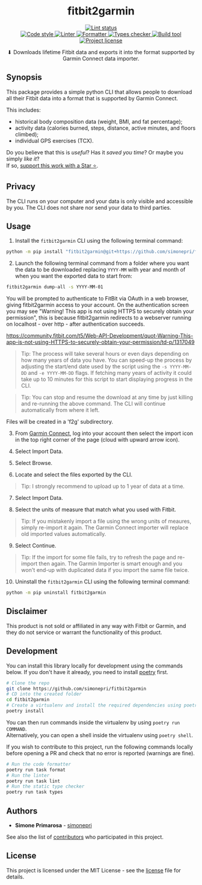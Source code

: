 <h1 align="center">
  <b>fitbit2garmin</b>
</h1>
<p align="center">
  <!-- Lint -->
  <a href="https://github.com/simonepri/fitbit2garmin/actions?query=workflow:lint+branch:main">
    <img src="https://github.com/simonepri/fitbit2garmin/workflows/lint/badge.svg?branch=main" alt="Lint status" />
  </a>
  <br />
  <!-- Code style -->
  <a href="https://github.com/ambv/black">
    <img src="https://img.shields.io/badge/code%20style-black-000000.svg" alt="Code style" />
  </a>
  <!-- Linter -->
  <a href="https://github.com/PyCQA/pylint">
    <img src="https://img.shields.io/badge/linter-pylint-ce963f.svg" alt="Linter" />
  </a>
  <!-- Formatter -->
  <a href="https://github.com/omnilib/ufmt">
    <img src="https://img.shields.io/badge/formatter-ufmt-296db2.svg" alt="Formatter" />
  </a>
  <!-- Types checker -->
  <a href="https://github.com/PyCQA/pylint">
    <img src="https://img.shields.io/badge/types%20checker-mypy-296db2.svg" alt="Types checker" />
  </a>
  <!-- Build tool -->
  <a href="https://github.com/python-poetry/poetry">
    <img src="https://img.shields.io/badge/build%20system-poetry-4e5dc8.svg" alt="Build tool" />
  </a>
  <br />
  <!-- License -->
  <a href="https://github.com/simonepri/fitbit2garmin/tree/main/license">
    <img src="https://img.shields.io/github/license/simonepri/fitbit2garmin.svg" alt="Project license" />
  </a>
</p>
<p align="center">
  ⬇ Downloads lifetime Fitbit data and exports it into the format supported by Garmin Connect data importer.
</p>


## Synopsis

This package provides a simple python CLI that allows people to download all
their Fitbit data into a format that is supported by Garmin Connect.

This includes:
 - historical body composition data (weight, BMI, and fat percentage);
 - activity data (calories burned, steps, distance, active minutes, and floors climbed);
 - individual GPS exercises (TCX).


Do you believe that this is *useful*?
Has it *saved you time*?
Or maybe you simply *like it*?  
If so, [support this work with a Star ⭐️][start].


## Privacy

The CLI runs on your computer and your data is only visible and accessible by
you. The CLI does not share nor send your data to third parties.


## Usage

1. Install the `fitbit2garmin` CLI using the following terminal command:
```bash
python -m pip install "fitbit2garmin@git+https://github.com/simonepri/fitbit2garmin"
```

2. Launch the following terminal command from a folder where you
want the data to be downloaded replacing `YYYY-MM` with year and month of when
you want the exported data to start from:
```bash
fitbit2garmin dump-all -s YYYY-MM-01
```

You will be prompted to authenticate to FitBit via OAuth in a web browser,
giving fitbit2garmin access to your account.
On the authentication screen you may see "Warning! This app is not using HTTPS
to securely obtain your permission", this is because fitbit2garmin redirects to
a webserver running on localhost - over http - after authentication succeeds.

https://community.fitbit.com/t5/Web-API-Development/quot-Warning-This-app-is-not-using-HTTPS-to-securely-obtain-your-permission/td-p/1317049

> Tip: The process will take several hours or even days depending on how many
        years of data you have. You can speed-up the process by adjusting the
        start/end date used by the script using the `-s YYYY-MM-DD` and
        `-e YYYY-MM-DD` flags.
        If fetching many years of activity it could take up to 10 minutes for
        this script to start displaying progress in the CLI.

> Tip: You can stop and resume the download at any time by just killing and
       re-running the above command. The CLI will continue automatically from
       where it left.

Files will be created in a 'f2g' subdirectory.


3. From [Garmin Connect][garmin:connect], log into your account then select the
import icon in the top right corner of the page (cloud with upward arrow icon).

4. Select Import Data.

5. Select Browse.

6. Locate and select the files exported by the CLI.

> Tip: I strongly recommend to upload up to 1 year of data at a time.

7. Select Import Data.

8. Select the units of measure that match what you used with Fitbit.

> Tip: If you mistakenly import a file using the wrong units of meaures, simply
       re-import it again. The Garmin Connect importer will replace old imported
       values automatically.

9. Select Continue.

> Tip: If the import for some file fails, try to refresh the page and re-import
       then again. The Garmin Importer is smart enough and you won't end-up with
       duplicated data if you import the same file twice.

10. Uninstall the `fitbit2garmin` CLI using the following terminal command:
```bash
python -m pip uninstall fitbit2garmin
```

## Disclaimer

This product is not sold or affiliated in any way with Fitbit or Garmin, and
they do not service or warrant the functionality of this product.


## Development

You can install this library locally for development using the commands below.
If you don't have it already, you need to install [poetry](https://python-poetry.org/docs/#installation) first.

```bash
# Clone the repo
git clone https://github.com/simonepri/fitbit2garmin
# CD into the created folder
cd fitbit2garmin
# Create a virtualenv and install the required dependencies using poetry
poetry install
```

You can then run commands inside the virtualenv by using `poetry run COMMAND`.  
Alternatively, you can open a shell inside the virtualenv using `poetry shell`.


If you wish to contribute to this project, run the following commands locally before opening a PR and check that no error is reported (warnings are fine).

```bash
# Run the code formatter
poetry run task format
# Run the linter
poetry run task lint
# Run the static type checker
poetry run task types
```


## Authors

- **Simone Primarosa** - [simonepri][github:simonepri]

See also the list of [contributors][contributors] who participated in this project.


## License

This project is licensed under the MIT License - see the [license][license] file
for details.



<!-- Links -->

[start]: https://github.com/simonepri/fitbit2garmin#start-of-content
[license]: https://github.com/simonepri/fitbit2garmin/tree/main/license
[contributors]: https://github.com/simonepri/fitbit2garmin/contributors

[github:simonepri]: https://github.com/simonepri
[garmin:connect]: https://connect.garmin.com/signin
